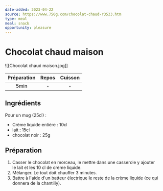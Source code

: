 ```yaml
---
date-added: 2023-04-22
source: https://www.750g.com/chocolat-chaud-r3533.htm
type: meal
meal: snack
opportunity: pleasure
---
```


# Chocolat chaud maison

![[Chocolat chaud maison.jpg]]

| Préparation | Repos | Cuisson |
|:-----------:|:-----:|:-------:|
|    5min     |   -   |    -    |

## Ingrédients

Pour un mug (25cl) :

- Crème liquide entière : 10cl
- lait : 15cl
- chocolat noir : 25g

## Préparation

1. Casser le chocolat en morceau, le mettre dans une casserole y ajouter le lait et les 10 cl de crème liquide.
2. Mélanger. Le tout doit chauffer 3 minutes.
3. Battre à l'aide d'un batteur électrique le reste de la crème liquide (ce qui donnera de la chantilly).
